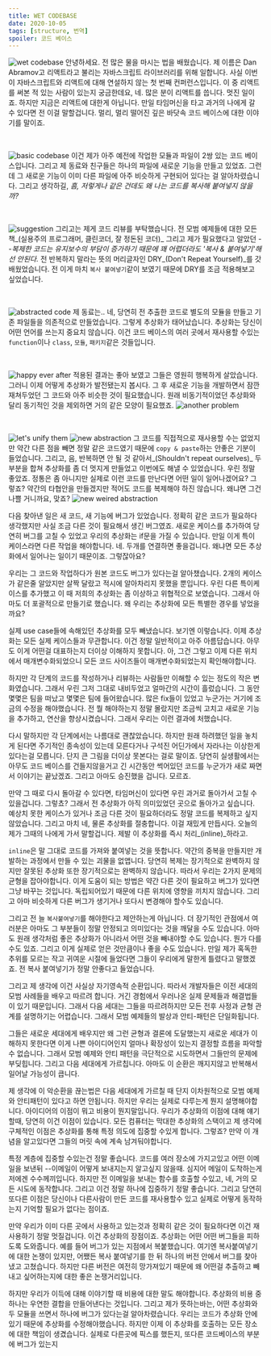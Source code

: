 ```yaml
---
title: WET CODEBASE
date: 2020-10-05
tags: [structure, 번역]
spoiler: 코드 베이스
---
```


![wet codebase](wet-codebase.png)
안녕하세요. 전 많은 물을 마시는 법을 배웠습니다. 제 이름은 Dan Abramov고 리액트라고 불리는 자바스크립트 라이브러리를 위해 일합니다. 사실 이번이 자바스크립트와 리액트에 대해 연설하지 않는 첫 번째 컨퍼런스입니다. 이 중 리액트를 써본 적 있는 사람이 있는지 궁금한데요, 네. 많은 분이 리액트를 씁니다. 멋진 일이죠. 하지만 지금은 리액트에 대한게 아닙니다. 만일 타임머신을 타고 과거의 나에게 갈 수 있다면 전 이걸 말할겁니다. 멀리, 멀리 떨어진 깊은 바닷속 코드 베이스에 대한 이야기를 말이죠.

&nbsp;

![basic codebase](basic-codebase.png)
이건 제가 아주 예전에 작업한 모듈과 파일이 2쌍 있는 코드 베이스입니다. 그리고 제 동료와 친구들은 하나의 파일에 새로운 기능을 만들고 있었죠. 그런데 그 새로운 기능이 이미 다른 파일에 아주 비슷하게 구현되어 있다는 걸 알아차렸습니다. 그리고 생각하길, _흠, 저렇게나 같은 건데도 왜 나는 코드를 복사해 붙여넣지 않을까?_

&nbsp;

![suggestion](dry-suggest.png)
그리고는 제게 코드 리뷰를 부탁했습니다. 전 모범 예제들에 대한 모든 책_(실용주의 프로그래머, 클린코더, 잘 정돈된 코더)_ 그리고 제가 필요했다고 알았던 _--복제한 코드는 유지보수의 부담이 증가하기 때문에 꽤 어렵더라도 '복사 & 붙여넣기'해선 안된다._ 전 반복하지 말라는 뜻의 머리글자인 DRY_(Don't Repeat Yourself)_를 갓 배웠었습니다. 전 이게 마치 `복사 붙여넣기`같이 보였기 때문에 DRY를 조금 적용해보고 싶었습니다.

&nbsp;

![abstracted code](abstraction.png)
제 동료는.. 네, 당연히 전 추출한 코드로 별도의 모듈을 만들고 기존 파일들을 의존적으로 만들었습니다. 그렇게 추상화가 태어났습니다. 추상화는 당신이 어떤 언어를 쓰는지 중요치 않습니다. 이건 코드 베이스의 여러 곳에서 재사용할 수있는 `function`이나 `class`, `모듈`, `패키지`같은 것들입니다.

&nbsp;

![happy ever after](happy-ever-after.png)
적용된 결과는 좋아 보였고 그들은 영원히 행복하게 살았습니다. 그러니 이제 어떻게 추상화가 발전됐는지 봅시다. 그 후 새로운 기능을 개발하면서 잠깐 재쳐두었던 그 코드와 아주 비슷한 것이 필요했습니다. 원래 비동기적이었던 추상화와 달리 동기적인 것을 제외하면 거의 같은 모양이 필요했죠.
![another problem](another-feature.png)

&nbsp;

![let's unify them](unify-them.png)
![new abstraction](new-abstraction.png)
그 코드를 직접적으로 재사용할 수는 없었지만 약간 다른 점을 빼면 정말 같은 코드였기 때문에 `copy & paste`하는 안좋은 기분이 들었습니다. 그리고, 음, 반복하면 안 될 것 같아서_(Shouldn't repeat ourselves)_ 두 부분을 합쳐 추상화를 좀 더 멋지게 만들었고 이번에도 해낼 수 있었습니다. 우린 정말 좋았죠. 정통은 좀 아니지만 실제로 이런 코드를 만난다면 어떤 일이 일어나겠어요? 그렇죠? 약간의 타협안을 만들겠지만 적어도 코드를 복제해야 하진 않습니다. 왜냐면 그건 나쁠 거니까요, 맞죠?
![new weired abstraction](what-are-we-made.png)

다음 찾아낸 일은 새 코드, 새 기능에 버그가 있었습니다. 정확히 같은 코드가 필요하다 생각했지만 사실 조금 다른 것이 필요해서 생긴 버그였죠. 새로운 케이스를 추가하여 당연히 버그를 고칠 수 있었고 우리의 추상화는 if문을 가질 수 있습니다. 만일 이게 특이 케이스라면 다른 작업을 해야합니다. 네. 두개를 연결하면 좋을겁니다. 왜냐면 모든 추상화에서 일어나는 일이기 때문이죠. 그렇잖아요?

우리는 그 코드와 작업하다가 원본 코드도 버그가 있다는걸 알아챘습니다. 2개의 케이스가 같은줄 알았지만 살짝 달랐고 적시에 알아차리지 못했을 뿐입니다. 우린 다른 특이케이스를 추가했고 이 때 저희의 추상화는 좀 이상하고 위협적으로 보였습니다. 그래서 아마도 더 포괄적으로 만들기로 했습니다. 왜 우리는 추상화에 모든 특별한 경우를 넣었을까요?

실제 use case들에 속해있던 추상화를 모두 빼냈습니다. 보기엔 이렇습니다. 이제 추상화는 모든 실제 케이스들과 무관합니다. 이건 정말 일반적이고 아주 아름답습니다. 아무도 이게 어떤걸 대표하는지 더이상 이해하지 못합니다. 아, 그건 그렇고 이제 다른 위치에서 매개변수화되었으니 모든 코드 사이즈들이 매개변수화되었는지 확인해야합니다.

하지만 각 단계의 코드를 작성하거나 리뷰하는 사람들만 이해할 수 있는 정도의 작은 변화였습니다. 그래서 우린 그저 그대로 내비두었고 얼마간의 시간이 흘렀습니다. 그 동안 몇몇은 팀을 떠났고 몇몇은 팀에 들어왔습니다. 많은 fix들이 있었고 누군가는 거기에 조금의 수정을 해야했습니다. 전 뭘 해야하는지 정말 몰랐지만 조금씩 고치고 새로운 기능을 추가하고, 연산을 향상시켰습니다. 그래서 우리는 이런 결과에 처했습니다.

다시 말하지만 각 단계에서는 나름대로 괜찮았습니다. 하지만 원래 하려했던 일을 놓치게 된다면 주기적인 종속성이 있는데 모른다거나 구석진 어딘가에서 자라나는 이상한게 있다는걸 모릅니다. 단지 큰 그림을 더이상 못본다는 걸로 말이죠. 당연히 실생활에서는 아무도 코드 베이스를 건들지않을거고 긴 시간동안 썩어있던 코드를 누군가가 새로 짜면서 이야기는 끝났겠죠. 그리고 아마도 승진했을 겁니다. 모르죠.

만약 그 때로 다시 돌아갈 수 있다면, 타임머신이 있다면 우린 과거로 돌아가서 고칠 수 있을겁니다. 그렇쵸? 그래서 전 추상화가 아직 의미있었던 곳으로 돌아가고 싶습니다. 예상치 못한 케이스가 있거나 조금 다른 것이 필요하더라도 정말 코드를 복제하고 싶지 않았습니다. 그리고 마치 네, 물론 추상화를 절충합니다. 이걸 재밌게 만듭시다. 오늘의 제가 그때의 나에게 가서 말할겁니다. 제발 이 추상화를 즉시 처리_(inline)_하라고.

`inline`은 말 그대로 코드를 가져와 붙여넣는 것을 뜻합니다. 약간의 중복을 만들지만 개발하는 과정에서 만들 수 있는 괴물을 없앱니다. 당연히 복제는 장기적으로 완벽하지 않지만 잘못된 추상화 또한 장기적으로는 완벽하지 않습니다. 따라서 우리는 2가지 문제의 균형을 잡아야합니다. 이게 도움이 되는 방법은 약간 다른 것이 필요하고 버그가 있다면 그냥 바꾸는 것입니다. 독립되어있기 때문에 다른 위치에 영향을 끼치지 않습니다. 그리고 아마 비슷하게 다른 버그가 생기거나 또다시 변경해야 할수도 있습니다.

그리고 전 늘 `복사붙여넣기`를 해야한다고 제안하는게 아닙니다. 더 장기적인 관점에서 여러분은 아마도 그 부분들이 정말 안정되고 의미있다는 것을 깨달을 수도 있습니다. 아마도 원래 생각처럼 좋은 추상화가 아니라서 어떤 것을 빼내야할 수도 있습니다. 뭔가 다를 수도 있죠. 그리고 이게 실제로 얻은 것만큼이나 좋을 수도 있습니다. 만일 제가 혹독한 추위를 모르는 작고 귀여운 시절에 들었다면 그들이 우리에게 말한게 틀렸다고 말했겠죠. 전 복사 붙여넣기가 정말 안좋다고 들었습니다.

그리고 제 생각에 이건 사실상 자기영속적 순환입니다. 따라서 개발자들은 이전 세대의 모범 사례들을 배우고 따르려 합니다. 거긴 경험에서 우러나온 실제 문제들과 해결법들이 있기 때문입니다. 그래서 다음 세대는 그들을 따르려하지만 모든 전후 사정과 균형 관계를 설명하기는 어렵습니다. 그래서 모범 예제들의 발상과 안티-패턴은 단일화됩니다.

그들은 새로운 세대에게 배우지만 왜 그런 균형과 결론에 도달했는지 새로운 세대가 이해하지 못한다면 이게 나쁜 아이디어인지 얼마나 확장성이 있는지 결정할 흐름을 파악할 수 없습니다. 그래서 모범 예제와 안티 패턴을 극단적으로 시도하면서 그들만의 문제에 부딪힙니다. 그리고 다음 세대에게 가르칩니다. 아마도 이 순환은 깨지지않고 반복해서 일어날 가능성이 큽니다.

제 생각에 이 악순환을 끊는법은 다음 세대에게 가르칠 때 단지 이차원적으로 모범 예제와 안티패턴이 있다고 하면 안됩니다. 하지만 우리는 실제로 다루는게 뭔지 설명해야합니다. 아이디어의 이점이 뭐고 비용이 뭔지말입니다. 우리가 추상화의 이점에 대해 얘기할때, 당연히 이건 이점이 있습니다. 모든 컴퓨터는 막대한 추상화의 스택이고 제 생각에 구체적인 이점은 추상화를 통해 특정 의도에 집중할 수있게 합니다. 그렇죠? 만약 이 개념을 알고있다면 그들의 머릿 속에 계속 남겨둬야합니다.

특정 계층에 집중할 수있는건 정말 좋습니다. 코드를 여러 장소에 가지고있고 어떤 이메일을 보낸뒤 --이메일이 어떻게 보내지는지 알고싶지 않을때. 심지어 메일이 도착하는게 저에겐 수수께끼입니다. 하지만 전 이메일을 보내는 함수를 호출할 수있고, 네, 거의 모든 시도에 동작합니다. 그리고 이건 정말 하나에 집중하기 정말 좋습니다. 그리고 당연히 또다른 이점은 당신이나 다른사람이 만든 코드를 재사용할수 있고 실제로 어떻게 동작하는지 기억할 필요가 없다는 점이죠.

만약 우리가 이미 다른 곳에서 사용하고 있는것과 정확히 같은 것이 필요하다면 이건 재사용하기 정말 멋질겁니다. 이건 추상화의 장점이죠. 추상화는 어떤 어떤 버그들을 피하도록 도와줍니다. 예를 들어 버그가 있는 지점에서 복붙했습니다. 여기엔 복사붙여넣기에 대한 논쟁이 있지만, 어쨌든 복사 붙여넣기를 한 뒤 하나의 버전 안에서 버그를 찾아냈고 고쳤습니다. 하지만 다른 버전은 여전히 망가져있기 때문에 왜 어떤걸 추출하고 빼내고 싶어하는지에 대한 좋은 논쟁거리입니다.

하지만 우리가 이득에 대해 이야기할 때 비용에 대한 말도 해야합니다. 추상화의 비용 중 하나는 우연한 결합을 만들어낸다는 것입니다. 그리고 제가 뜻하는바는, 어떤 추상화와 두 모듈을 쓰면서 하나에 버그가 있다는걸 알아차렸습니다. 우리는 코드가 추상화 안에 있기 때문에 추상화를 수정해야했습니다. 하지만 이제 이 추상화를 호출하는 모든 장소에 대한 책임이 생겼습니다. 실제로 다른곳에 픽스를 했든지, 또다른 코드베이스의 부분에 버그가 있는지